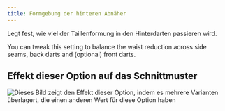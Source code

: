 ```yaml
---
title: Formgebung der hinteren Abnäher
---
```


Legt fest, wie viel der Taillenformung in den Hinterdarten passieren wird.

You can tweak this setting to balance the waist reduction across side seams, back darts and (optional) front darts.

## Effekt dieser Option auf das Schnittmuster

![Dieses Bild zeigt den Effekt dieser Option, indem es mehrere Varianten überlagert, die einen anderen Wert für diese Option haben](simon_backdartshaping_sample.svg "Effekt dieser Option auf das Schnittmuster")

